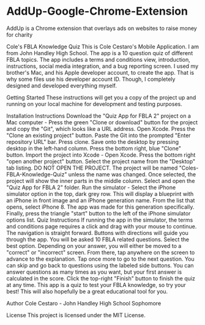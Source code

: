 # AddUp-Google-Chrome-Extension
AddUp is a Chrome extension that overlays ads on websites to raise money for charity


Cole's FBLA Knowledge Quiz
This is Cole Cestaro's Mobile Application. I am from John Handley High School. The app is a 10 question quiz of different FBLA topics. The app includes a terms and conditions view, introduction, instructions, social media integration, and a bug reporting screen. I used my brother's Mac, and his Apple developer account, to create the app. That is why some files use his developer account ID. Though, I completely designed and developed everything myself.

Getting Started
These instructions will get you a copy of the project up and running on your local machine for development and testing purposes.

Installation Instructions
Download the "Quiz App for FBLA 2" project on a Mac computer - Press the green "Clone or download" button for the project and copy the "Git", which looks like a URL address. Open Xcode. Press the "Clone an existing project" button. Paste the Git into the prompted "Enter repository URL" bar. Press clone. Save onto the desktop by pressing desktop in the left-hand column. Press the bottom right, blue "Clone" button.
Import the project into Xcode - Open Xcode. Press the bottom right "open another project" button. Select the project name from the "Desktop" tab listing. DO NOT OPEN THE PROJECT. The project will be named "Coles-FBLA-Knowledge-Quiz" unless the name was changed. Once selected, the project will show the inner parts in the middle column. Select and open the "Quiz App for FBLA 2" folder.
Run the simulator - Select the iPhone simulator option in the top, dark grey row. This will display a blueprint with an iPhone in front image and an iPhone generation name. From the list that opens, select iPhone 8. The app was made for this generation specifically. Finally, press the triangle "start" button to the left of the iPhone simulator options list.
Quiz Instructions
If running the app in the simulator, the terms and conditions page requires a click and drag with your mouse to continue. The navigation is straight forward. Buttons with directions will guide you through the app. You will be asked 10 FBLA related questions. Select the best option. Depending on your answer, you will either be moved to a "correct" or "incorrect" screen. From there, tap anywhere on the screen to advance to the explanation. Tap once more to go to the next question. You can skip and go back to questions using the labeled side buttons. You can answer questions as many times as you want, but your first answer is calculated in the score. Click the top-right "Finish" button to finish the quiz at any time. This app is a quiz to test your FBLA knowledge, so try your best! This will also hopefully be a great educational tool for you.

Author
Cole Cestaro - John Handley High School Sophomore

License
This project is licensed under the MIT License.

